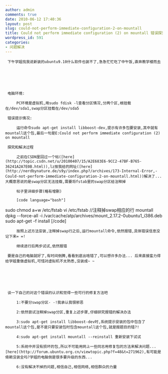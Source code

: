 ```yaml
---
author: admin
comments: true
date: 2010-06-12 17:40:36
layout: post
slug: could-not-perform-immediate-configuration-2-on-mountall
title: Could not perform immediate configuration (2) on mountall 错误探究
wordpress_id: 591
categories:
- 问题解决
---
```



	 






	 下午学姐找我说新装的ubuntu9.10什么软件也装不了,急急忙忙吃了中午饭,直奔教学楼而去






	 电脑环境:  





> 
	
> 
> 
		 PC环境是虚拟机,用sudo fdisk -l查看分区情况,分两个区,根挂载在/dev/sda1,swap分区挂载在/dev/sda5
	
> 
> 






	 错误提示情况:





> 
	
> 
> 
		 运行命令sudo apt-get install libboost-dev,提示有许多包要安装,其中就有mountall这个包,最后一句是E:Could not perform immediate configuration (2) on mountall  
	
> 
> 






	 探究和解决过程





> 
	
> 
> 
		 之前在CSDN里回过一个帖([here](http://topic.csdn.net/u/20100407/15/A2E683E6-9CC2-47BF-B765-36241A2A7E0B.html)),lz按我给的网址([here](http://nerdbynature.de/s9y/index.php?/archives/173-Internal-Error,-Could-not-perform-immediate-configuration-2-on-mountall.html))解决了...大概意思说的是swap分区无法挂载,需要将fstab里的swap分区给注释掉
	
> 
> 
	
> 
> 
		
	
> 
> 
	
> 
> 
		 帖子里详细步骤(略有增删)
	
> 
> 
	
> 
> 
		 [code language="bash"] 
sudo chmod a+w /etc/fstab 
vi /etc/fstab //注释掉swap相应的行 
mountall 
dpkg --force-all -i /var/cache/atp/archives/mount_2.17.2-0ubuntu1_i386.deb 
sudo apt-get -f install 
[/code] 
	
> 
> 
	
> 
> 
		 按照上述方法安装,注释掉swap行之后,运行mountall命令,依然报错,具体错误信息没记下来= =!
	
> 
> 
	
> 
> 
		 继续进行后两步试试,依然报错
	
> 
> 






	 






	 要是自己的电脑就好了,有时间倒腾,看看到底出啥错了,可以想许多办法... 后来直接蛮力得给学姐重做虚拟机,可惜对虚拟机不太熟悉,没装成~ ~






	 谈一下自己的对这个错误的认识和觉得一些可行的修复方法吧





> 
	
> 
> 
		 1:不要分swap分区- -!我承认我很邪恶
	
> 
> 
	
> 
> 
		 2:依然尝试注释掉swap分区,重复上述步骤,仔细研究报错的解决办法
	
> 
> 
	
> 
> 
		 3:sudo apt-get install libboost-dev时,系统提示安装的包中包含了mountall这个包,是不是只要安装包时包含mountall这个包,就是报题目的错?!
	
> 
> 
	
> 
> 
		 4:sudo apt-get install mountall --reinstall 重新安装下试试
	
> 
> 
	
> 
> 
		 5:系统中并没有损坏的包,所以不可能用网上一些同志用修复包的方法来解决问题...[here](http://forum.ubuntu.org.cn/viewtopic.php?f=48&t=271962),有可能是倚赖没装全吗?学姐的电脑倒是很多要升级的东西...
	
> 
> 
	
> 
> 
		 6:没有解决不掉的问题,相信自己,相信网络,相信群众的力量
	
> 
> 






	 




